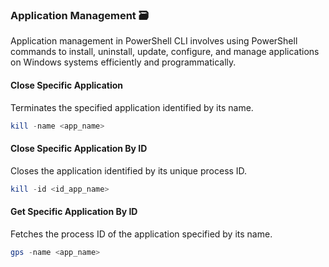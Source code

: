 ### Application Management :card_file_box:
Application management in PowerShell CLI involves using PowerShell commands to install, uninstall, update, configure, and manage applications on Windows systems efficiently and programmatically.
#### Close Specific Application
Terminates the specified application identified by its name.
```powershell
kill -name <app_name>
```
#### Close Specific Application By ID
Closes the application identified by its unique process ID.
```powershell
kill -id <id_app_name>
```
#### Get Specific Application By ID
Fetches the process ID of the application specified by its name.
```powershell
gps -name <app_name>
```